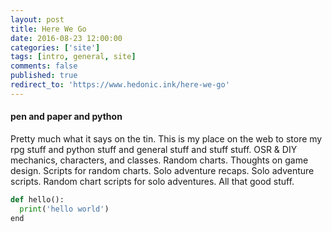 ```yaml
---
layout: post
title: Here We Go
date: 2016-08-23 12:00:00
categories: ['site']
tags: [intro, general, site]
comments: false
published: true
redirect_to: 'https://www.hedonic.ink/here-we-go'
---
```


#### pen and paper and python

Pretty much what it says on the tin. This is my place on the web to store my rpg stuff and python stuff and general stuff and stuff stuff. OSR & DIY mechanics, characters, and classes. Random charts. Thoughts on game design. Scripts for random charts. Solo adventure recaps. Solo adventure scripts. Random chart scripts for solo adventures. All that good stuff.

```python
def hello():
  print('hello world')
end
```
